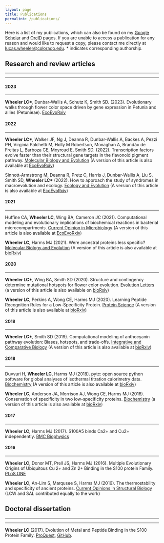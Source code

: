 ```yaml
---
layout: page
title: Publications
permalink: /publications/
---
```

Here is a list of my publications, which can also be found on my [Google Scholar](https://scholar.google.com/citations?user=IEcP51wAAAAJ&hl=en) and [OrcID](https://orcid.org/0000-0002-9483-9792?lang=en) pages. If you are unable to access a publication for any reason and would like to request a copy, please contact me directly at lucas.wheeler@colorado.edu. \* indicates corresponding authorship.

## Research and review articles
<hr><hr>

#### 2023
<hr>

**Wheeler LC\***, Dunbar-Wallis A, Schutz K, Smith SD. (2023).  Evolutionary walks through flower color space driven by gene expression in Petunia and allies (Petunieae). [EcoEvoRxiv](https://ecoevorxiv.org/repository/view/4991/)


#### 2022
<hr>

**Wheeler LC\***, Walker JF, Ng J, Deanna R, Dunbar-Wallis A, Backes A, Pezzi PH, Virginia Palchetti M, Holly M Robertson, Monaghan A, Brandão de Freitas L, Barboza GE, Moyroud E, Smith SD. (2022). Transcription factors evolve faster than their structural gene targets in the flavonoid pigment pathway. [Molecular Biology and Evolution](https://academic.oup.com/mbe/advance-article/doi/10.1093/molbev/msac044/6536971?guestAccessKey=1e3c7fc1-043a-48fa-93c7-9640e850a5b2) (A version of this article is also available at [EcoEvoRxiv](https://ecoevorxiv.org/3tdfk))


Sinnott-Armstrong M, Deanna R, Pretz C, Harris J, Dunbar-Wallis A, Liu S, Smith SD, **Wheeler LC\*** (2022). How to approach the study of syndromes in macroevolution and ecology. [Ecology and Evolution](https://onlinelibrary.wiley.com/doi/10.1002/ece3.8583) (A version of this article is also available at [EcoEvoRxiv](https://ecoevorxiv.org/bt2km/))


#### 2021
<hr>

Huffine CA, **Wheeler LC**, Wing BA, Cameron JC (2021). Computational modeling and evolutionary implications of biochemical
reactions in bacterial microcompartments. [Current Opinion in Microbiology](https://www.sciencedirect.com/science/article/pii/S1369527421001375?dgcid=coauthor) (A version of this article is also available at [EcoEvoRxiv](https://ecoevorxiv.org/352u9/))


**Wheeler LC**, Harms MJ (2021). Were ancestral proteins less specific? [Molecular Biology and Evolution](https://academic.oup.com/mbe/advance-article/doi/10.1093/molbev/msab019/6126412) (A version of this article is also available at [bioRxiv](https://www.biorxiv.org/content/10.1101/2020.05.27.120261v1))


#### 2020
<hr>

**Wheeler LC\***, Wing BA, Smith SD (2020). Structure and contingency determine mutational hotspots for flower color evolution. [Evolution Letters](https://onlinelibrary.wiley.com/doi/full/10.1002/evl3.212) (a version of this article is also available on [bioRxiv](https://www.biorxiv.org/content/10.1101/2020.08.18.256503v1))


**Wheeler LC**, Perkins A, Wong CE, Harms MJ (2020). Learning Peptide Recognition Rules for a Low-Specificity Protein. [Protein Science](https://onlinelibrary.wiley.com/doi/abs/10.1002/pro.3958) (A version of this article is also available at [bioRxiv](https://www.biorxiv.org/content/10.1101/2020.06.02.131086v1))


#### 2019
<hr>

**Wheeler LC\***, Smith SD (2019). Computational modeling of anthocyanin pathway evolution: Biases, hotspots, and trade-offs.
[Integrative and Comparative Biology](https://academic.oup.com/icb/advance-article/doi/10.1093/icb/icz049/5497801?guestAccessKey=6d4d5dc9-52b6-4a41-8789-0e90597a0816) (A version of this article is also available at [bioRxiv](https://www.biorxiv.org/content/early/2019/01/03/511089))


#### 2018
<hr>

Duvvuri H, **Wheeler LC**, Harms MJ (2018). pytc: open source python software for global analyses of isothermal titration calorimetry data. [Biochemistry](https://pubs.acs.org/doi/abs/10.1021/acs.biochem.7b01264) (A version of this article is also available at [bioRxiv](https://www.biorxiv.org/content/early/2017/12/15/234682))


**Wheeler LC**, Anderson JA, Morrison AJ, Wong CE, Harms MJ (2018). Conservation of specificity in two low-specificity proteins. [Biochemistry](http://pubs.acs.org/doi/10.1021/acs.biochem.7b01086) (a version of this article is also available at [bioRxiv](https://www.biorxiv.org/content/early/2017/10/25/207324))

#### 2017
<hr>

**Wheeler LC**, Harms MJ (2017). S100A5 binds Ca2+ and Cu2+ independently. [BMC Biophysics](https://bmcbiophys.biomedcentral.com/articles/10.1186/s13628-017-0040-y)


#### 2016
<hr>

**Wheeler LC**, Donor MT, Prell JS, Harms MJ (2016). Multiple Evolutionary 
Origins of Ubiquitous Cu 2+ and Zn 2+ Binding in the S100 protein Family. 
[PLoS ONE](http://journals.plos.org/plosone/article?id=10.1371/journal.pone.0164740)


**Wheeler LC**, An-Lim S, Marqusee S, Harms MJ (2016). The thermostability 
and specificity of ancient proteins. [Current Opinions in Structural Biology](http://www.sciencedirect.com/science/article/pii/S0959440X16300501) (LCW and SAL contributed equally to the work) 


## Doctoral dissertation
<hr><hr>

**Wheeler LC** (2017). Evolution of Metal and Peptide Binding in the S100 Protein Family. [ProQuest](https://search.proquest.com/docview/2015148136?pq-origsite=gscholar), [GitHub](https://github.com/lcwheeler/dissertation).
